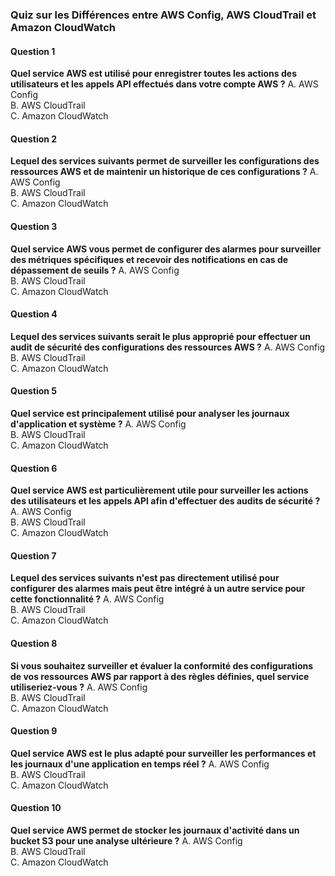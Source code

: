### Quiz sur les Différences entre AWS Config, AWS CloudTrail et Amazon CloudWatch

#### Question 1
**Quel service AWS est utilisé pour enregistrer toutes les actions des utilisateurs et les appels API effectués dans votre compte AWS ?**
A. AWS Config  
B. AWS CloudTrail  
C. Amazon CloudWatch  

#### Question 2
**Lequel des services suivants permet de surveiller les configurations des ressources AWS et de maintenir un historique de ces configurations ?**
A. AWS Config  
B. AWS CloudTrail  
C. Amazon CloudWatch  

#### Question 3
**Quel service AWS vous permet de configurer des alarmes pour surveiller des métriques spécifiques et recevoir des notifications en cas de dépassement de seuils ?**
A. AWS Config  
B. AWS CloudTrail  
C. Amazon CloudWatch  

#### Question 4
**Lequel des services suivants serait le plus approprié pour effectuer un audit de sécurité des configurations des ressources AWS ?**
A. AWS Config  
B. AWS CloudTrail  
C. Amazon CloudWatch  

#### Question 5
**Quel service est principalement utilisé pour analyser les journaux d'application et système ?**
A. AWS Config  
B. AWS CloudTrail  
C. Amazon CloudWatch  

#### Question 6
**Quel service AWS est particulièrement utile pour surveiller les actions des utilisateurs et les appels API afin d'effectuer des audits de sécurité ?**
A. AWS Config  
B. AWS CloudTrail  
C. Amazon CloudWatch  

#### Question 7
**Lequel des services suivants n'est pas directement utilisé pour configurer des alarmes mais peut être intégré à un autre service pour cette fonctionnalité ?**
A. AWS Config  
B. AWS CloudTrail  
C. Amazon CloudWatch  

#### Question 8
**Si vous souhaitez surveiller et évaluer la conformité des configurations de vos ressources AWS par rapport à des règles définies, quel service utiliseriez-vous ?**
A. AWS Config  
B. AWS CloudTrail  
C. Amazon CloudWatch  

#### Question 9
**Quel service AWS est le plus adapté pour surveiller les performances et les journaux d'une application en temps réel ?**
A. AWS Config  
B. AWS CloudTrail  
C. Amazon CloudWatch  

#### Question 10
**Quel service AWS permet de stocker les journaux d'activité dans un bucket S3 pour une analyse ultérieure ?**
A. AWS Config  
B. AWS CloudTrail  
C. Amazon CloudWatch  



